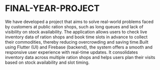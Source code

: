 # FINAL-YEAR-PROJECT
 We have developed a project that aims to solve real-world problems faced by customers at public ration shops, such as long queues and lack of visibility on stock availability. The application allows users to check live inventory data of ration shops and book time slots in advance to collect their commodities, thereby reducing overcrowding and saving time.Built using Flutter (UI) and Firebase (backend), the system offers a smooth and responsive user experience with real-time updates. It consolidates inventory data across multiple ration shops and helps users plan their visits based on stock availability and slot timing.
